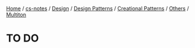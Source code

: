 [Home](https://mengxianbin.github.io) /
[cs-notes](https://mengxianbin.github.io/cs-notes/content) /
[Design](https://mengxianbin.github.io/cs-notes/content/Design) /
[Design Patterns](https://mengxianbin.github.io/cs-notes/content/Design/Design%20Patterns) /
[Creational Patterns](https://mengxianbin.github.io/cs-notes/content/Design/Design%20Patterns/Creational%20Patterns) /
[Others](https://mengxianbin.github.io/cs-notes/content/Design/Design%20Patterns/Creational%20Patterns/Others) /
[Multiton](https://mengxianbin.github.io/cs-notes/content/Design/Design%20Patterns/Creational%20Patterns/Others/Multiton)

# TO DO
